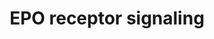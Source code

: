 ---
annotations:
- id: PW:0000987
  parent: signaling pathway
  type: Pathway Ontology
  value: erythropoietin signaling pathway
authors:
- MaintBot
- Thomas
- Christine Chichester
- Mkutmon
- Eweitz
- Khanspers
citedin: ''
communities: []
description: 'The erythropoietin receptor is a 66 kDa peptide and is a member of the
  cytokine receptor family. The receptor is tyrosine phosphorylated upon binding by
  erythropoietin and associates with and activates the tyrosine kinase, JAK2, which
  activates different intracellular pathways including: Ras/MAP kinase, phosphatidylinositol
  3-kinase and STAT transcription factors. The stimulated erythropoietin receptor
  appears to have a role in erythroid cell survival. Defects in the erythropoietin
  receptor may produce erythroleukemia and familial erythrocytosis. Source: [Wikipedia](https://en.wikipedia.org/wiki/Erythropoietin_receptor)  This
  pathway is based on ScienceSlides.'
last-edited: 2025-02-27
ndex: null
organisms:
- Bos taurus
redirect_from:
- /index.php/Pathway:WP996
- /instance/WP996
- /instance/WP996_r136946
revision: r136946
schema-jsonld:
- '@context': https://schema.org/
  '@id': https://wikipathways.github.io/pathways/WP996.html
  '@type': Dataset
  creator:
    '@type': Organization
    name: WikiPathways
  description: 'The erythropoietin receptor is a 66 kDa peptide and is a member of
    the cytokine receptor family. The receptor is tyrosine phosphorylated upon binding
    by erythropoietin and associates with and activates the tyrosine kinase, JAK2,
    which activates different intracellular pathways including: Ras/MAP kinase, phosphatidylinositol
    3-kinase and STAT transcription factors. The stimulated erythropoietin receptor
    appears to have a role in erythroid cell survival. Defects in the erythropoietin
    receptor may produce erythroleukemia and familial erythrocytosis. Source: [Wikipedia](https://en.wikipedia.org/wiki/Erythropoietin_receptor)  This
    pathway is based on ScienceSlides.'
  keywords:
  - AKT1
  - CISH
  - EPO
  - EPOR
  - GRB2
  - IRS1
  - IRS2
  - JAK2
  - MAP2K1
  - MAP2K2
  - MAPK1
  - MAPK3
  - PDK1
  - PIK3CG
  - PTPRC
  - PTPRU
  - RAF1
  - RASA1
  - SHC1
  - SOCS1
  - SOS1
  - SRC
  - STAT1
  - STAT3
  - STAT5A
  - STAT5B
  license: CC0
  name: EPO receptor signaling
seo: CreativeWork
title: EPO receptor signaling
wpid: WP996
---